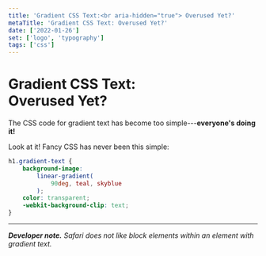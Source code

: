 ```yaml
---
title: 'Gradient CSS Text:<br aria-hidden="true"> Overused Yet?'
metaTitle: 'Gradient CSS Text: Overused Yet?'
date: ['2022-01-26']
set: ['logo', 'typography']
tags: ['css']
---
```


# Gradient CSS Text:<br aria-hidden> **Overused Yet?**

The CSS code for gradient text has become too simple---**everyone's doing it!**

Look at it! Fancy CSS has never been this simple:


```css
h1.gradient-text {
	background-image:
		linear-gradient(
			90deg, teal, skyblue
		);
	color: transparent;
	-webkit-background-clip: text;
}
```

---

*__Developer note.__ Safari does not like block elements within an element with gradient text.*

<GradientPostStyle />

<script>
	import GradientPostStyle from '/src/libs/GradientPostStyle.svelte';
</script>

<style>
	:global(:root) {
		--base-width: 55rem;
	}

	:global(.token.function),
	:global(.token.property) {
		--from: hsla(var(--gradient-base-hue, 180), 75%, 75%, 1);
		background-clip: text;
		background-image: linear-gradient(90deg, var(--from), var(--fg, white));
		color: transparent;
		font-weight: bold;
	}
</style>
